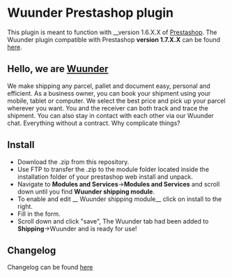 # Wuunder Prestashop plugin

This plugin is meant to function with __version 1.6.X.X of [Prestashop](https://www.prestashop.com/nl).
The Wuunder plugin compatible with Prestashop __version 1.7.X.X__ can be found [here](…).

## Hello, we are [Wuunder](https://wearewuunder.com/) ##
We make shipping any parcel, pallet and document easy, personal and efficient. As a business owner, you can book your shipment using your mobile, tablet or computer. We select the best price and pick up your parcel wherever you want. You and the receiver can both track and trace the shipment. You can also stay in contact with each other via our Wuunder chat. Everything without a contract. Why complicate things?

## Install ##
* Download the .zip from this repository.
* Use FTP to transfer the .zip to the module folder located inside the installation folder of your prestashop web install and unpack.
* Navigate to __Modules and Services__->__Modules and Services__ and scroll down until you find __Wuunder shipping module__.
* To enable and edit __ Wuunder shipping module__ click on install to the right.
* Fill in the form.
* Scroll down and click "save", The Wuunder tab had been added to __Shipping__->Wuunder and is ready for use!

## Changelog ##
Changelog can be found [here](https://github.com/kabisa/wuunder-webshopplugin-prestashop/blob/master/CHANGELOG.md)

